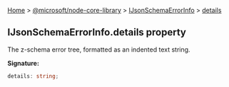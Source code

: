 [Home](./index) &gt; [@microsoft/node-core-library](./node-core-library.md) &gt; [IJsonSchemaErrorInfo](./node-core-library.ijsonschemaerrorinfo.md) &gt; [details](./node-core-library.ijsonschemaerrorinfo.details.md)

## IJsonSchemaErrorInfo.details property

The z-schema error tree, formatted as an indented text string.

<b>Signature:</b>

```typescript
details: string;
```
